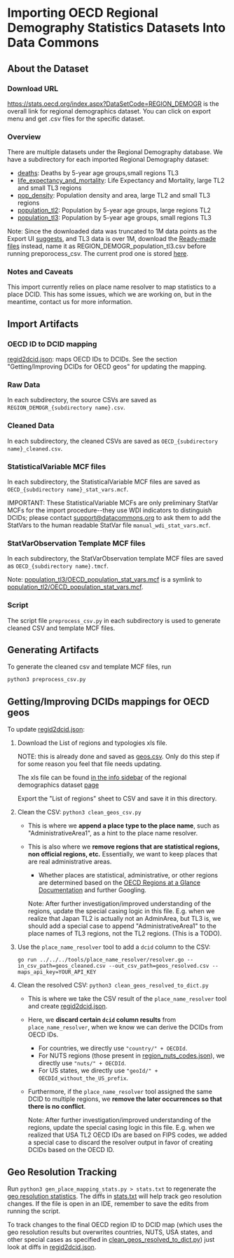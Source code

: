 # Importing OECD Regional Demography Statistics Datasets Into Data Commons

## About the Dataset

### Download URL

<https://stats.oecd.org/index.aspx?DataSetCode=REGION_DEMOGR> is the overall link for regional demographics dataset. You can click on export menu and get .csv files for the specific dataset.

### Overview

There are multiple datasets under the Regional Demography database.
We have a subdirectory for each imported Regional Demography dataset:

- [deaths](deaths): Deaths by 5-year age groups,small regions TL3
- [life_expectancy_and_mortality](life_expectancy_and_mortality): Life Expectancy and Mortality, large TL2 and small TL3 regions
- [pop_density](pop_density): Population density and area, large TL2 and small TL3 regions
- [population_tl2](population_tl2): Population by 5-year age groups, large regions TL2
- [population_tl3](population_tl3): Population by 5-year age groups, small regions TL3

Note: Since the downloaded data was truncated to 1M data points as the Export UI [suggests](https://user-images.githubusercontent.com/4375037/104984023-d068f900-59c2-11eb-9d0e-2d5cb4691677.png), and TL3 data is over 1M, download the [Ready-made files](https://user-images.githubusercontent.com/59888187/106089544-fa19d280-60dc-11eb-9fa9-744c4ca2c9de.png) instead, name it as REGION_DEMOGR_population_tl3.csv before running preporocess_csv. The current prod one is stored [here](https://storage.cloud.google.com/datcom-source-data/oecd/regional_demography/population_tl3/REGION_DEMOGR_population_tl3.csv).


### Notes and Caveats

This import currently relies on place name resolver to map statistics to a place DCID.
This has some issues, which we are working on, but in the meantime, contact us for more information.

## Import Artifacts

### OECD ID to DCID mapping

[regid2dcid.json](regid2dcid.json): maps OECD IDs to DCIDs. See the section "Getting/Improving DCIDs for OECD geos" for updating the mapping.

### Raw Data

In each subdirectory, the source CSVs are saved as `REGION_DEMOGR_{subdirectory name}.csv`.

### Cleaned Data

In each subdirectory, the cleaned CSVs are saved as `OECD_{subdirectory name}_cleaned.csv`.

### StatisticalVariable MCF files

In each subdirectory, the StatisticalVariable MCF files are saved as `OECD_{subdirectory name}_stat_vars.mcf`.

IMPORTANT: These StatisticalVariable MCFs are only preliminary StatVar MCFs
for the import procedure--they use WDI indicators to distinguish DCIDs;
please contact support@datacommons.org to ask them to add the StatVars to
the human readable StatVar file `manual_wdi_stat_vars.mcf`.

### StatVarObservation Template MCF files

In each subdirectory, the StatVarObservation template MCF files are saved as `OECD_{subdirectory name}.tmcf`.

Note: [population_tl3/OECD_population_stat_vars.mcf](population_tl3/OECD_population_stat_vars.mcf) is a symlink to [population_tl2/OECD_population_stat_vars.mcf](population_tl2/OECD_population_stat_vars.mcf).

### Script

The script file `preprocess_csv.py` in each subdirectory is used to generate cleaned CSV and template MCF files.

## Generating Artifacts

To generate the cleaned csv and template MCF files, run

```bash
python3 preprocess_csv.py
```

## Getting/Improving DCIDs mappings for OECD geos

To update [regid2dcid.json](regid2dcid.json):

1. Download the List of regions and typologies xls file.

   NOTE: this is already done and saved as [geos.csv](geos.csv).
   Only do this step if for some reason you feel that file needs updating.

   The xls file can be found [in the info sidebar](https://screenshot.googleplex.com/4F5bJXpM7tqc7ba) of the regional
   demographics dataset
   [page](https://stats.oecd.org/index.aspx?DataSetCode=REGION_DEMOGR)

   Export the "List of regions" sheet to CSV and save it in this directory.

1. Clean the CSV: `python3 clean_geos_csv.py`

   - This is where we **append a place type to the place name**,
     such as "AdministrativeArea1", as a hint to the place name resolver.
   - This is also where we **remove regions that are statistical
     regions, non official regions, etc.** Essentially, we want to
     keep places that are real administrative areas.

     - Whether places are statistical, administrative, or
       other regions are determined based on the
       [OECD Regions at a Glance Documentation](https://www.oecd-ilibrary.org/sites/reg_glance-2016-en/1/3/1/index.html?itemId=/content/publication/reg_glance-2016-en&_csp_=c935435269a6598b27c5166da7d1ad21&itemIGO=oecd&itemContentType=book#ID1d8692e3-637b-4fdc-9097-245b08f9948a) and further Googling.

     Note: After further investigation/improved understanding of the regions,
     update the special casing logic in this file.
     E.g. when we realize that Japan TL2 is actually not an AdminArea,
     but TL3 is, we should add a special case to append "AdministrativeArea1"
     to the place names of TL3 regions, not the TL2 regions. (This is a TODO).

1. Use the `place_name_resolver` tool to add a `dcid` column to the CSV:

   ```
   go run ../../../tools/place_name_resolver/resolver.go --in_csv_path=geos_cleaned.csv --out_csv_path=geos_resolved.csv --maps_api_key=YOUR_API_KEY
   ```

1. Clean the resolved CSV: `python3 clean_geos_resolved_to_dict.py`

   - This is where we take the CSV result of the `place_name_resolver` tool
     and create [regid2dcid.json](regid2dcid.json).
   - Here, we **discard certain `dcid` column results** from `place_name_resolver`,
     when we know we can derive the DCIDs from OECD IDs.
     - For countries, we directly use `"country/" + OECDId`.
     - For NUTS regions (those present in [region_nuts_codes.json](region_nuts_codes.json)), we directly use `"nuts/" + OECDId`.
     - For US states, we directly use `"geoId/" + OECDId_without_the_US_prefix`.
   - Furthermore, if the `place_name_resolver` tool assigned the same DCID to multiple regions,
     we **remove the later occurrences so that there is no conflict**.

     Note: After further investigation/improved understanding of the regions,
     update the special casing logic in this file.
     E.g. when we realized that USA TL2 OECD IDs are based on FIPS codes,
     we added a special case to discard the resolver output in favor of
     creating DCIDs based on the OECD ID.

## Geo Resolution Tracking

Run `python3 gen_place_mapping_stats.py > stats.txt` to regenerate the
[geo resolution statistics](stats.txt). The diffs in [stats.txt](stats.txt) will help track
geo resolution changes. If the file is open in an IDE, remember to save
the edits from running the script.

To track changes to the final OECD region ID to DCID map (which uses the geo
resolution results but overwrites countries, NUTS, USA states, and other special
cases as specified in
[clean_geos_resolved_to_dict.py](clean_geos_resolved_to_dict.py)) just look at diffs in
[regid2dcid.json](regid2dcid.json).
